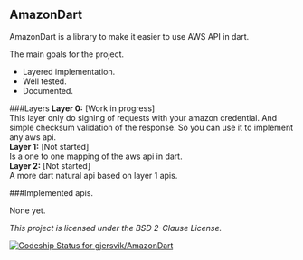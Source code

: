 AmazonDart
----------
AmazonDart is a library to make it easier to use AWS API in dart.

The main goals for the project.

* Layered implementation.
* Well tested.
* Documented.

###Layers
**Layer 0:** [Work in progress]  
This layer only do signing of requests with your amazon credential. And simple checksum validation of the response. So you can use it to implement any aws api.  
**Layer 1:** [Not started]  
Is a one to one mapping of the aws api in dart.  
**Layer 2:** [Not started]  
A more dart natural api based on layer 1 apis.  

###Implemented apis.

None yet.

_This project is licensed under the BSD 2-Clause License._

[ ![Codeship Status for gjersvik/AmazonDart](https://www.codeship.io/projects/0e6905e0-9305-0131-1c79-0ef75c22b34f/status?branch=master)](https://www.codeship.io/projects/16595)